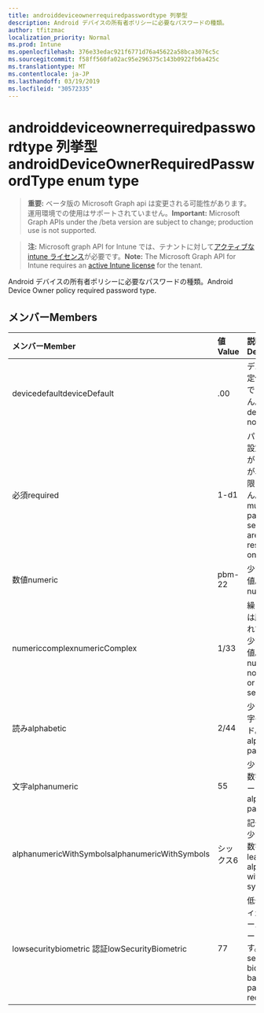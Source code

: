 ```yaml
---
title: androiddeviceownerrequiredpasswordtype 列挙型
description: Android デバイスの所有者ポリシーに必要なパスワードの種類。
author: tfitzmac
localization_priority: Normal
ms.prod: Intune
ms.openlocfilehash: 376e33edac921f6771d76a45622a58bca3076c5c
ms.sourcegitcommit: f58ff560fa02ac95e296375c143b0922fb6a425c
ms.translationtype: MT
ms.contentlocale: ja-JP
ms.lasthandoff: 03/19/2019
ms.locfileid: "30572335"
---
```

# <a name="androiddeviceownerrequiredpasswordtype-enum-type"></a><span data-ttu-id="81d49-103">androiddeviceownerrequiredpasswordtype 列挙型</span><span class="sxs-lookup"><span data-stu-id="81d49-103">androidDeviceOwnerRequiredPasswordType enum type</span></span>

> <span data-ttu-id="81d49-104">**重要:** ベータ版の Microsoft Graph api は変更される可能性があります。運用環境での使用はサポートされていません。</span><span class="sxs-lookup"><span data-stu-id="81d49-104">**Important:** Microsoft Graph APIs under the /beta version are subject to change; production use is not supported.</span></span>

> <span data-ttu-id="81d49-105">**注:** Microsoft graph API for Intune では、テナントに対して[アクティブな intune ライセンス](https://go.microsoft.com/fwlink/?linkid=839381)が必要です。</span><span class="sxs-lookup"><span data-stu-id="81d49-105">**Note:** The Microsoft Graph API for Intune requires an [active Intune license](https://go.microsoft.com/fwlink/?linkid=839381) for the tenant.</span></span>

<span data-ttu-id="81d49-106">Android デバイスの所有者ポリシーに必要なパスワードの種類。</span><span class="sxs-lookup"><span data-stu-id="81d49-106">Android Device Owner policy required password type.</span></span>

## <a name="members"></a><span data-ttu-id="81d49-107">メンバー</span><span class="sxs-lookup"><span data-stu-id="81d49-107">Members</span></span>
|<span data-ttu-id="81d49-108">メンバー</span><span class="sxs-lookup"><span data-stu-id="81d49-108">Member</span></span>|<span data-ttu-id="81d49-109">値</span><span class="sxs-lookup"><span data-stu-id="81d49-109">Value</span></span>|<span data-ttu-id="81d49-110">説明</span><span class="sxs-lookup"><span data-stu-id="81d49-110">Description</span></span>|
|:---|:---|:---|
|<span data-ttu-id="81d49-111">devicedefault</span><span class="sxs-lookup"><span data-stu-id="81d49-111">deviceDefault</span></span>|<span data-ttu-id="81d49-112">.0</span><span class="sxs-lookup"><span data-stu-id="81d49-112">0</span></span>|<span data-ttu-id="81d49-113">デバイスの既定値。意図的ではありません。</span><span class="sxs-lookup"><span data-stu-id="81d49-113">Device default value, no intent.</span></span>|
|<span data-ttu-id="81d49-114">必須</span><span class="sxs-lookup"><span data-stu-id="81d49-114">required</span></span>|<span data-ttu-id="81d49-115">1-d</span><span class="sxs-lookup"><span data-stu-id="81d49-115">1</span></span>|<span data-ttu-id="81d49-116">パスワードを設定する必要がありますが、種類に制限はありません。</span><span class="sxs-lookup"><span data-stu-id="81d49-116">There must be a password set, but there are no restrictions on type.</span></span>|
|<span data-ttu-id="81d49-117">数値</span><span class="sxs-lookup"><span data-stu-id="81d49-117">numeric</span></span>|<span data-ttu-id="81d49-118">pbm-2</span><span class="sxs-lookup"><span data-stu-id="81d49-118">2</span></span>|<span data-ttu-id="81d49-119">少なくとも数値。</span><span class="sxs-lookup"><span data-stu-id="81d49-119">At least numeric.</span></span>|
|<span data-ttu-id="81d49-120">numericcomplex</span><span class="sxs-lookup"><span data-stu-id="81d49-120">numericComplex</span></span>|<span data-ttu-id="81d49-121">1/3</span><span class="sxs-lookup"><span data-stu-id="81d49-121">3</span></span>|<span data-ttu-id="81d49-122">繰り返しまたは順序付けられていない、少なくとも数値。</span><span class="sxs-lookup"><span data-stu-id="81d49-122">At least numeric with no repeating or ordered sequences.</span></span>|
|<span data-ttu-id="81d49-123">読み</span><span class="sxs-lookup"><span data-stu-id="81d49-123">alphabetic</span></span>|<span data-ttu-id="81d49-124">2/4</span><span class="sxs-lookup"><span data-stu-id="81d49-124">4</span></span>|<span data-ttu-id="81d49-125">少なくとも英字のパスワード。</span><span class="sxs-lookup"><span data-stu-id="81d49-125">At least alphabetic password.</span></span>|
|<span data-ttu-id="81d49-126">文字</span><span class="sxs-lookup"><span data-stu-id="81d49-126">alphanumeric</span></span>|<span data-ttu-id="81d49-127">5</span><span class="sxs-lookup"><span data-stu-id="81d49-127">5</span></span>|<span data-ttu-id="81d49-128">少なくとも英数字のパスワード</span><span class="sxs-lookup"><span data-stu-id="81d49-128">At least alphanumeric password</span></span>|
|<span data-ttu-id="81d49-129">alphanumericWithSymbols</span><span class="sxs-lookup"><span data-stu-id="81d49-129">alphanumericWithSymbols</span></span>|<span data-ttu-id="81d49-130">シックス</span><span class="sxs-lookup"><span data-stu-id="81d49-130">6</span></span>|<span data-ttu-id="81d49-131">記号を含む、少なくとも英数字。</span><span class="sxs-lookup"><span data-stu-id="81d49-131">At least alphanumeric with symbols.</span></span>|
|<span data-ttu-id="81d49-132">lowsecuritybiometric 認証</span><span class="sxs-lookup"><span data-stu-id="81d49-132">lowSecurityBiometric</span></span>|<span data-ttu-id="81d49-133">7</span><span class="sxs-lookup"><span data-stu-id="81d49-133">7</span></span>|<span data-ttu-id="81d49-134">低セキュリティ生体認証ベースのパスワードが必要です。</span><span class="sxs-lookup"><span data-stu-id="81d49-134">Low security biometrics based password required.</span></span>|




